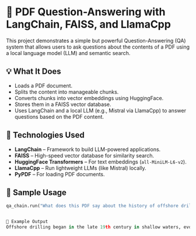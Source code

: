 # 📄 PDF Question-Answering with LangChain, FAISS, and LlamaCpp

This project demonstrates a simple but powerful Question-Answering (QA) system that allows users to ask questions about the contents of a PDF using a local language model (LLM) and semantic search.

## 💡 What It Does

- Loads a PDF document.
- Splits the content into manageable chunks.
- Converts chunks into vector embeddings using HuggingFace.
- Stores them in a FAISS vector database.
- Uses LangChain and a local LLM (e.g., Mistral via LlamaCpp) to answer questions based on the PDF content.

## 🚀 Technologies Used

- **LangChain** – Framework to build LLM-powered applications.
- **FAISS** – High-speed vector database for similarity search.
- **HuggingFace Transformers** – For text embeddings (`all-MiniLM-L6-v2`).
- **LlamaCpp** – Run lightweight LLMs (like Mistral) locally.
- **PyPDF** – For loading PDF documents.

## 🧪 Sample Usage

```python
qa_chain.run("What does this PDF say about the history of offshore drilling?")


📘 Example Output
Offshore drilling began in the late 19th century in shallow waters, evolving dramatically in the mid-20th century with the introduction of floating rigs and deepwater technology...

